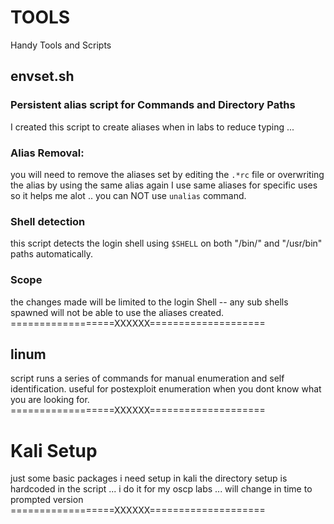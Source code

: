 # TOOLS
Handy Tools and Scripts


## envset.sh
### Persistent alias script for Commands and Directory Paths
I created this script to create aliases when in labs to reduce typing ...

### Alias Removal:
you will need to remove the aliases set by editing the ```.*rc``` file or overwriting the alias by using the same alias again 
I use same aliases for specific uses so it helps me alot ..
you can NOT use ```unalias``` command.

### Shell detection
this script detects the  login shell using ```$SHELL``` on both "/bin/" and "/usr/bin" paths automatically.

### Scope
the changes made will be limited to the login Shell  --  any sub shells spawned will not be able to use the aliases created.
==================XXXXXX====================

## linum
script runs a series of commands for manual enumeration and self identification.
useful for postexploit enumeration when you dont know what you are looking for.
==================XXXXXX====================

# Kali Setup
just some basic packages i need setup in kali
the directory setup is hardcoded in the script ... i do it for my oscp labs ... will change in time to prompted version
==================XXXXXX====================
